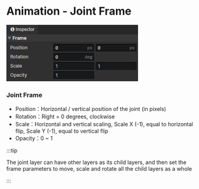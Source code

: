 # Animation - Joint Frame

![](img/animation-joint-frame-1.png)

### Joint Frame

- Position：Horizontal / vertical position of the joint (in pixels)
- Rotation：Right = 0 degrees, clockwise
- Scale：Horizontal and vertical scaling, Scale X (-1), equal to horizontal flip, Scale Y (-1), equal to vertical flip
- Opacity：0 ~ 1

:::tip

The joint layer can have other layers as its child layers, and then set the frame parameters to move, scale and rotate all the child layers as a whole

:::
